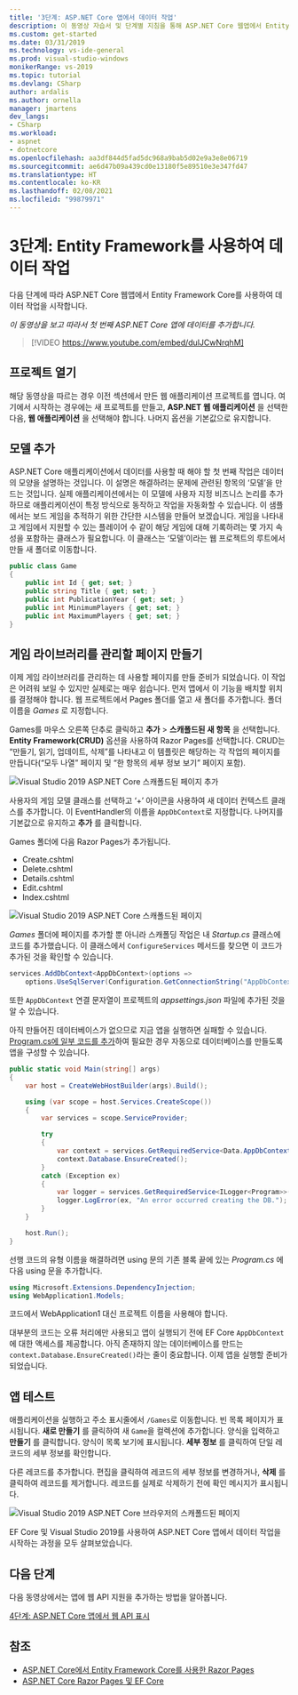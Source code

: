 ```yaml
---
title: '3단계: ASP.NET Core 앱에서 데이터 작업'
description: 이 동영상 자습서 및 단계별 지침을 통해 ASP.NET Core 웹앱에서 Entity Framework Core를 사용하여 데이터 작업을 시작합니다.
ms.custom: get-started
ms.date: 03/31/2019
ms.technology: vs-ide-general
ms.prod: visual-studio-windows
monikerRange: vs-2019
ms.topic: tutorial
ms.devlang: CSharp
author: ardalis
ms.author: ornella
manager: jmartens
dev_langs:
- CSharp
ms.workload:
- aspnet
- dotnetcore
ms.openlocfilehash: aa3df844d5fad5dc968a9bab5d02e9a3e8e06719
ms.sourcegitcommit: ae6d47b09a439cd0e13180f5e89510e3e347fd47
ms.translationtype: HT
ms.contentlocale: ko-KR
ms.lasthandoff: 02/08/2021
ms.locfileid: "99879971"
---
```

# <a name="step-3-work-with-data-using-entity-framework"></a>3단계: Entity Framework를 사용하여 데이터 작업

다음 단계에 따라 ASP.NET Core 웹앱에서 Entity Framework Core를 사용하여 데이터 작업을 시작합니다.

_이 동영상을 보고 따라서 첫 번째 ASP.NET Core 앱에 데이터를 추가합니다._

> [!VIDEO https://www.youtube.com/embed/dulJCwNrqhM]

## <a name="open-your-project"></a>프로젝트 열기

해당 동영상을 따르는 경우 이전 섹션에서 만든 웹 애플리케이션 프로젝트를 엽니다. 여기에서 시작하는 경우에는 새 프로젝트를 만들고, **ASP.NET 웹 애플리케이션** 을 선택한 다음, **웹 애플리케이션** 을 선택해야 합니다. 나머지 옵션을 기본값으로 유지합니다.

## <a name="add-your-model"></a>모델 추가

ASP.NET Core 애플리케이션에서 데이터를 사용할 때 해야 할 첫 번째 작업은 데이터의 모양을 설명하는 것입니다. 이 설명은 해결하려는 문제에 관련된 항목의 ‘모델’을 만드는 것입니다.  실제 애플리케이션에서는 이 모델에 사용자 지정 비즈니스 논리를 추가하므로 애플리케이션이 특정 방식으로 동작하고 작업을 자동화할 수 있습니다. 이 샘플에서는 보드 게임을 추적하기 위한 간단한 시스템을 만들어 보겠습니다. 게임을 나타내고 게임에서 지원할 수 있는 플레이어 수 같이 해당 게임에 대해 기록하려는 몇 가지 속성을 포함하는 클래스가 필요합니다. 이 클래스는 ‘모델’이라는 웹 프로젝트의 루트에서 만들 새 폴더로 이동합니다. 

```csharp
public class Game
{
    public int Id { get; set; }
    public string Title { get; set; }
    public int PublicationYear { get; set; }
    public int MinimumPlayers { get; set; }
    public int MaximumPlayers { get; set; }
}
```

## <a name="create-the-pages-to-manage-your-game-library"></a>게임 라이브러리를 관리할 페이지 만들기

이제 게임 라이브러리를 관리하는 데 사용할 페이지를 만들 준비가 되었습니다. 이 작업은 어려워 보일 수 있지만 실제로는 매우 쉽습니다. 먼저 앱에서 이 기능을 배치할 위치를 결정해야 합니다. 웹 프로젝트에서 Pages 폴더를 열고 새 폴더를 추가합니다. 폴더 이름을 *Games* 로 지정합니다.

Games를 마우스 오른쪽 단추로 클릭하고 **추가** > **스캐폴드된 새 항목** 을 선택합니다. **Entity Framework(CRUD)** 옵션을 사용하여 Razor Pages를 선택합니다. CRUD는 “만들기, 읽기, 업데이트, 삭제”를 나타내고 이 템플릿은 해당하는 각 작업의 페이지를 만듭니다(“모두 나열” 페이지 및 “한 항목의 세부 정보 보기” 페이지 포함).

![Visual Studio 2019 ASP.NET Core 스캐폴드된 페이지 추가](media/vs-2019/vs2019-add-scaffold.png)

사용자의 게임 모델 클래스를 선택하고 ‘+’ 아이콘을 사용하여 새 데이터 컨텍스트 클래스를 추가합니다. 이 EventHandler의 이름을 `AppDbContext`로 지정합니다. 나머지를 기본값으로 유지하고 **추가** 를 클릭합니다.

Games 폴더에 다음 Razor Pages가 추가됩니다.

- Create.cshtml
- Delete.cshtml
- Details.cshtml
- Edit.cshtml
- Index.cshtml

![Visual Studio 2019 ASP.NET Core 스캐폴드된 페이지](media/vs-2019/vs2019-scaffolded-pages.png)

*Games* 폴더에 페이지를 추가할 뿐 아니라 스캐폴딩 작업은 내 *Startup.cs* 클래스에 코드를 추가했습니다. 이 클래스에서 `ConfigureServices` 메서드를 찾으면 이 코드가 추가된 것을 확인할 수 있습니다.

```csharp
services.AddDbContext<AppDbContext>(options =>
    options.UseSqlServer(Configuration.GetConnectionString("AppDbContext")));
```

또한 `AppDbContext` 연결 문자열이 프로젝트의 *appsettings.json* 파일에 추가된 것을 알 수 있습니다.

아직 만들어진 데이터베이스가 없으므로 지금 앱을 실행하면 실패할 수 있습니다. [Program.cs에 일부 코드를 추가](/aspnet/core/data/ef-rp/intro?view=aspnetcore-2.1&tabs=visual-studio&preserve-view=true#update-main)하여 필요한 경우 자동으로 데이터베이스를 만들도록 앱을 구성할 수 있습니다.

```csharp
public static void Main(string[] args)
{
    var host = CreateWebHostBuilder(args).Build();

    using (var scope = host.Services.CreateScope())
    {
        var services = scope.ServiceProvider;

        try
        {
            var context = services.GetRequiredService<Data.AppDbContext>();
            context.Database.EnsureCreated();
        }
        catch (Exception ex)
        {
            var logger = services.GetRequiredService<ILogger<Program>>();
            logger.LogError(ex, "An error occurred creating the DB.");
        }
    }

    host.Run();
}
```

선행 코드의 유형 이름을 해결하려면 using 문의 기존 블록 끝에 있는 *Program.cs* 에 다음 using 문을 추가합니다.

```csharp
using Microsoft.Extensions.DependencyInjection;
using WebApplication1.Models;
```

코드에서 WebApplication1 대신 프로젝트 이름을 사용해야 합니다.

대부분의 코드는 오류 처리에만 사용되고 앱이 실행되기 전에 EF Core `AppDbContext`에 대한 액세스를 제공합니다. 아직 존재하지 않는 데이터베이스를 만드는 `context.Database.EnsureCreated()`라는 줄이 중요합니다. 이제 앱을 실행할 준비가 되었습니다.

## <a name="test-it-out"></a>앱 테스트

애플리케이션을 실행하고 주소 표시줄에서 `/Games`로 이동합니다. 빈 목록 페이지가 표시됩니다. **새로 만들기** 를 클릭하여 새 `Game`을 컬렉션에 추가합니다. 양식을 입력하고 **만들기** 를 클릭합니다. 양식이 목록 보기에 표시됩니다. **세부 정보** 를 클릭하여 단일 레코드의 세부 정보를 확인합니다.

다른 레코드를 추가합니다. 편집을 클릭하여 레코드의 세부 정보를 변경하거나, **삭제** 를 클릭하여 레코드를 제거합니다. 레코드를 실제로 삭제하기 전에 확인 메시지가 표시됩니다. 

![Visual Studio 2019 ASP.NET Core 브라우저의 스캐폴드된 페이지](media/vs-2019/vs2019-game-list.png)

EF Core 및 Visual Studio 2019를 사용하여 ASP.NET Core 앱에서 데이터 작업을 시작하는 과정을 모두 살펴보았습니다.

## <a name="next-steps"></a>다음 단계

다음 동영상에서는 앱에 웹 API 지원을 추가하는 방법을 알아봅니다.

[4단계: ASP.NET Core 앱에서 웹 API 표시](tutorial-aspnet-core-ef-step-04.md)

## <a name="see-also"></a>참조

- [ASP.NET Core에서 Entity Framework Core를 사용한 Razor Pages](/aspnet/core/data/ef-rp/intro?view=aspnetcore-2.1&tabs=visual-studio&preserve-view=true)
- [ASP.NET Core Razor Pages 및 EF Core](/aspnet/core/data/?view=aspnetcore-2.1&preserve-view=true)
